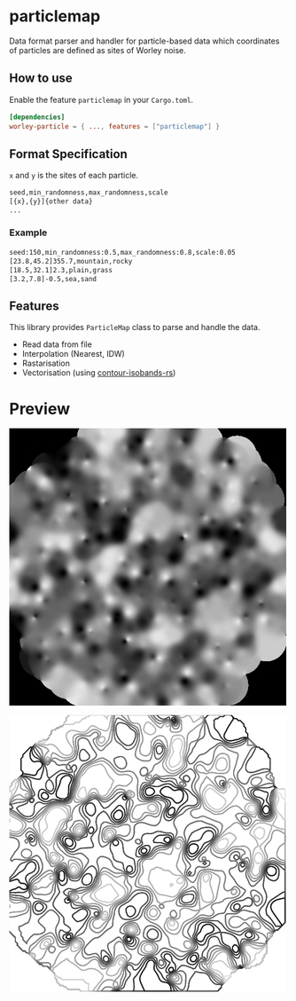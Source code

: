 # particlemap

Data format parser and handler for particle-based data which coordinates of particles are defined as sites of Worley noise.

## How to use

Enable the feature `particlemap` in your `Cargo.toml`.

```toml
[dependencies]
worley-particle = { ..., features = ["particlemap"] }
```

## Format Specification

`x` and `y` is the sites of each particle.

```plaintext:example.particlemap
seed,min_randomness,max_randomness,scale
[{x},{y}]{other data}
...
```

### Example

```
seed:150,min_randomness:0.5,max_randomness:0.8,scale:0.05
[23.8,45.2]355.7,mountain,rocky
[18.5,32.1]2.3,plain,grass
[3.2,7.8]-0.5,sea,sand
```

## Features

This library provides `ParticleMap` class to parse and handle the data.

- Read data from file
- Interpolation (Nearest, IDW)
- Rastarisation
- Vectorisation (using [contour-isobands-rs](https://crates.io/crates/contour-isobands))


# Preview

![map-rasterise](data/output/map-rasterise.png)

![map-isobands](data/output/map-isobands.png)